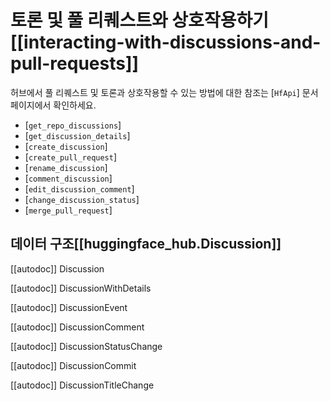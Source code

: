 <!--⚠️ Note that this file is in Markdown but contain specific syntax for our doc-builder (similar to MDX) that may not be
rendered properly in your Markdown viewer.
-->

# 토론 및 풀 리퀘스트와 상호작용하기[[interacting-with-discussions-and-pull-requests]]

허브에서 풀 리퀘스트 및 토론과 상호작용할 수 있는 방법에 대한 참조는 [`HfApi`] 문서 페이지에서 확인하세요.

- [`get_repo_discussions`]
- [`get_discussion_details`]
- [`create_discussion`]
- [`create_pull_request`]
- [`rename_discussion`]
- [`comment_discussion`]
- [`edit_discussion_comment`]
- [`change_discussion_status`]
- [`merge_pull_request`]

## 데이터 구조[[huggingface_hub.Discussion]]

[[autodoc]] Discussion

[[autodoc]] DiscussionWithDetails

[[autodoc]] DiscussionEvent

[[autodoc]] DiscussionComment

[[autodoc]] DiscussionStatusChange

[[autodoc]] DiscussionCommit

[[autodoc]] DiscussionTitleChange
